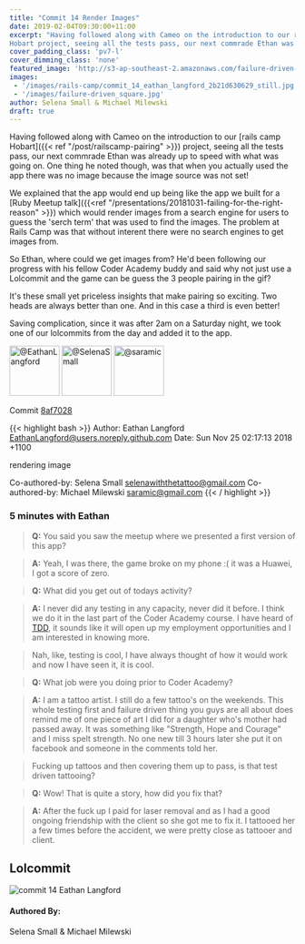 ```yaml
---
title: "Commit 14 Render Images"
date: 2019-02-04T09:30:00+11:00
excerpt: "Having followed along with Cameo on the introduction to our rails camp
Hobart project, seeing all the tests pass, our next commrade Ethan was already up to speed with what was going on. One thing he noted though, was..."
cover_padding_class: 'pv7-l'
cover_dimming_class: 'none'
featured_image: 'http://s3-ap-southeast-2.amazonaws.com/failure-driven-blog/railscamp-24-woodfield-hobart/commit_14_eathan_langford_2b21d630629.gif'
images:
 - '/images/rails-camp/commit_14_eathan_langford_2b21d630629_still.jpg'
 - '/images/failure-driven_square.jpg'
author: Selena Small & Michael Milewski 
draft: true
---
```


Having followed along with Cameo on the introduction to our [rails camp
Hobart]({{< ref "/post/railscamp-pairing" >}}) project, seeing all the tests pass, our next commrade Ethan was already up to speed with what was going on. One thing he noted though, was that when you actually used the app there was no image because the image source was not set! 

We explained that the app would end up being like the app we built for a [Ruby Meetup talk]({{<ref "/presentations/20181031-failing-for-the-right-reason" >}}) which would render images from a search engine for users to guess the 'serch term' that was used to find the images. The problem at Rails Camp was that without interent there were no search
engines to get images from.

So Ethan, where could we get images from? He'd been following our progress with his fellow Coder Academy buddy and said why not just use a Lolcommit and the game can be guess the 3 people pairing in the gif? 

It's these small yet priceless insights that make pairing so exciting. Two heads are always better than one. And in this case a third is even better!

Saving complication, since it was after 2am on a Saturday night, we took one of our lolcommits from the day and added it to the app.

<img alt="@EathanLangford" src="//github.com/EathanLangford.png" style="display: inline; width: 88px;" height="88" />
<img alt="@SelenaSmall" src="//github.com/SelenaSmall.png" style="display: inline; width: 88px;" height="88" />
<img alt="@saramic" src="//github.com/saramic.png" style="display: inline; width: 88px;" height="88" />

Commit [8af7028](https://github.com/failure-driven/railscamp-search-term/commit/8af7028178627bb46272aa3cd0e7b951dc145233)

{{< highlight bash >}}
Author: Eathan Langford <EathanLangford@users.noreply.github.com>
Date:   Sun Nov 25 02:17:13 2018 +1100

rendering image

Co-authored-by: Selena Small <selenawiththetattoo@gmail.com>
Co-authored-by: Michael Milewski <saramic@gmail.com>
{{< / highlight >}}

### 5 minutes with Eathan

> **Q:** You said you saw the meetup where we presented a first version of
> this app?

> **A:** Yeah, I was there, the game broke on my phone :( it was a Huawei, I
> got a score of zero.

> **Q:** What did you get out of todays activity?

> **A:** I never did any testing in any capacity, never did it before. I think
> we do it in the last part of the Coder Academy course. I have heard of [TDD](link/to/wiki), it sounds like it will open up my employment
> opportunities and I am interested in knowing more.

> Nah, like, testing is cool, I have always thought of how it would work
> and now I have seen it, it is cool.

> **Q:** What job were you doing prior to Coder Academy?

> **A:** I am a tattoo artist. I still do a few tattoo's on the weekends. This
> whole testing first and failure driven thing you guys are all about does
> remind me of one piece of art I did for a daughter who's mother had passed away.
> It was something like "Strength, Hope and Courage" and I miss spelt strength.
> No one new till 3 hours later she put it on facebook and someone in the
> comments told her.

> Fucking up tattoos and then covering them up to pass, is that test driven
> tattooing?

> **Q:** Wow! That is quite a story, how did you fix that?

> **A:** After the fuck up I paid for laser removal and as I had a good ongoing
> friendship with the client so she got me to fix it. I tattooed her a few times before
> the accident, we were pretty close as tattooer and client.

## Lolcommit

![commit 14 Eathan Langford](http://s3-ap-southeast-2.amazonaws.com/failure-driven-blog/railscamp-24-woodfield-hobart/commit_14_eathan_langford_2b21d630629.gif)

#### Authored By:

Selena Small & Michael Milewski
